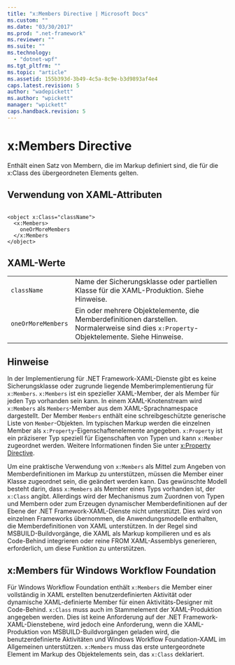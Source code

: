 ```yaml
---
title: "x:Members Directive | Microsoft Docs"
ms.custom: ""
ms.date: "03/30/2017"
ms.prod: ".net-framework"
ms.reviewer: ""
ms.suite: ""
ms.technology: 
  - "dotnet-wpf"
ms.tgt_pltfrm: ""
ms.topic: "article"
ms.assetid: 155b393d-3b49-4c5a-8c9e-b3d9893af4e4
caps.latest.revision: 5
author: "wadepickett"
ms.author: "wpickett"
manager: "wpickett"
caps.handback.revision: 5
---
```

# x:Members Directive
Enthält einen Satz von Membern, die im Markup definiert sind, die für die x:Class des übergeordneten Elements gelten.  
  
## Verwendung von XAML\-Attributen  
  
```  
  
<object x:Class="className">  
  <x:Members>  
    oneOrMoreMembers  
  </x:Members  
</object>  
```  
  
## XAML\-Werte  
  
|||  
|-|-|  
|`className`|Name der Sicherungsklasse oder partiellen Klasse für die XAML\-Produktion.  Siehe Hinweise.|  
|`oneOrMoreMembers`|Ein oder mehrere Objektelemente, die Memberdefinitionen darstellen.  Normalerweise sind dies `x:Property`\-Objektelemente.  Siehe Hinweise.|  
  
## Hinweise  
 In der Implementierung für .NET Framework\-XAML\-Dienste gibt es keine Sicherungsklasse oder zugrunde liegende Memberimplementierung für `x:Members`.  `x:Members` ist ein spezieller XAML\-Member, der als Member für jeden Typ vorhanden sein kann.  In einem XAML\-Knotenstream wird `x:Members` als `Members`\-Member aus dem XAML\-Sprachnamespace dargestellt.  Der Member `Members` enthält eine schreibgeschützte generische Liste von `Member`\-Objekten.  Im typischen Markup werden die einzelnen Member als `x:Property`\-Eigenschaftenelemente angegeben.  `x:Property` ist ein präziserer Typ speziell für Eigenschaften von Typen und kann `x:Member` zugeordnet werden.  Weitere Informationen finden Sie unter [x:Property Directive](../../../docs/framework/xaml-services/x-property-directive.md).  
  
 Um eine praktische Verwendung von `x:Members` als Mittel zum Angeben von Memberdefinitionen im Markup zu unterstützen, müssen die Member einer Klasse zugeordnet sein, die geändert werden kann.  Das gewünschte Modell besteht darin, dass `x:Members` als Member eines Typs vorhanden ist, der `x:Class` angibt.  Allerdings wird der Mechanismus zum Zuordnen von Typen und Membern oder zum Erzeugen dynamischer Memberdefinitionen auf der Ebene der .NET Framework\-XAML\-Dienste nicht unterstützt.  Dies wird von einzelnen Frameworks übernommen, die Anwendungsmodelle enthalten, die Memberdefinitionen von XAML unterstützen.  In der Regel sind MSBUILD\-Buildvorgänge, die XAML als Markup kompilieren und es als Code\-Behind integrieren oder reine FROM XAML\-Assemblys generieren, erforderlich, um diese Funktion zu unterstützen.  
  
## x:Members für Windows Workflow Foundation  
 Für Windows Workflow Foundation enthält `x:Members` die Member einer vollständig in XAML erstellten benutzerdefinierten Aktivität oder dynamische XAML\-definierte Member für einen Aktivitäts\-Designer mit Code\-Behind.  `x:Class` muss auch im Stammelement der XAML\-Produktion angegeben werden.  Dies ist keine Anforderung auf der .NET Framework\-XAML\-Dienstebene, wird jedoch eine Anforderung, wenn die XAML\-Produktion von MSBUILD\-Buildvorgängen geladen wird, die benutzerdefinierte Aktivitäten und Windows Workflow Foundation\-XAML im Allgemeinen unterstützen.  `x:Members` muss das erste untergeordnete Element im Markup des Objektelements sein, das `x:Class` deklariert.